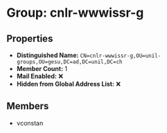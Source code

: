 # Group: cnlr-wwwissr-g

## Properties

- **Distinguished Name:** `CN=cnlr-wwwissr-g,OU=unil-groups,OU=gesu,DC=ad,DC=unil,DC=ch`
- **Member Count:** 1
- **Mail Enabled:** ❌
- **Hidden from Global Address List:** ❌

## Members

- vconstan
